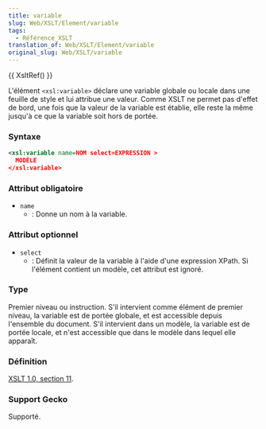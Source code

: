 ```yaml
---
title: variable
slug: Web/XSLT/Element/variable
tags:
  - Référence_XSLT
translation_of: Web/XSLT/Element/variable
original_slug: Web/XSLT/variable
---
```


{{ XsltRef() }}

L'élément `<xsl:variable>` déclare une variable globale ou locale dans une feuille de style et lui attribue une valeur. Comme XSLT ne permet pas d'effet de bord, une fois que la valeur de la variable est établie, elle reste la même jusqu'à ce que la variable soit hors de portée.

### Syntaxe

```xml
<xsl:variable name=NOM select=EXPRESSION >
  MODÈLE
</xsl:variable>
```

### Attribut obligatoire

- `name`
  - : Donne un nom à la variable.

### Attribut optionnel

- `select`
  - : Définit la valeur de la variable à l'aide d'une expression XPath. Si l'élément contient un modèle, cet attribut est ignoré.

### Type

Premier niveau ou instruction. S'il intervient comme élément de premier niveau, la variable est de portée globale, et est accessible depuis l'ensemble du document. S'il intervient dans un modèle, la variable est de portée locale, et n'est accessible que dans le modèle dans lequel elle apparaît.

### Définition

[XSLT 1.0, section 11](http://www.w3.org/TR/xslt#variables).

### Support Gecko

Supporté.
